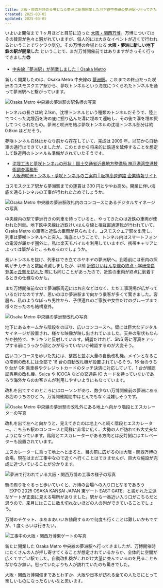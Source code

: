 ```yaml
---
title: 大阪・関西万博の会場となる夢洲に新規開業した地下鉄中央線の夢洲駅へ行ってきた
created: 2025-03-05
updated: 2025-03-05
---
```


いよいよ開催まで 1 ヶ月ほどと目前に迫った [大阪・関西万博](https://www.expo2025.or.jp/)。万博についてはその賛否が色々と騒がれていますが、個人的には大きなイベントが近くで行われるということでワクワク気分。その万博の会場となる **大阪・夢洲に新しい地下鉄の駅が開業した** ということで、まだ万博開催前ではありますがさっそく行ってきました🚇️ 

- [中央線「夢洲駅」が開業しました｜Osaka Metro](https://subway.osakametro.co.jp/news/news/subway/20250119_yumeshima_start.php)

新しく開業したのは、Osaka Metro 中央線の [夢洲駅](https://subway.osakametro.co.jp/station_guide/C/c09/index.php)。これまでの終点だった咲洲のコスモスクエア駅から、夢咲トンネルという海底につくられたトンネルを通って夢洲駅へと繋がっています。

![Osaka Metro 中央線の夢洲駅の駅名標の写真](2a591806-24df-4203-9d59-d44ed631fc00)

トンネルの長さは約 2.1km。沈埋トンネルという種類のトンネルだそうで、陸上でつくった沈埋函を海の底に掘り込んだ溝に埋めて連結し、その後で溝を埋め戻してつくられたもの。夢洲と咲洲を結ぶ夢咲トンネルの沈埋トンネル部分は約 0.8km ほどだそう。

夢咲トンネル自体はかなり前から存在していて、完成は 2009 年。以前から自動車の通行はできていましたが、このときから将来的に鉄道を延伸することを想定して鉄道用のトンネルも準備がされていたそうです。

- [沈埋工法と夢咲トンネルの形状｜国土交通省近畿地方整備局 神戸港湾空港技術調査事務所](https://www.pa.kkr.mlit.go.jp/kobegicyo/technology/tunnel/chinmai.html)
- [大阪港咲洲トンネル・夢咲トンネルのご案内 | 阪神高速道路 企業情報サイト](https://www.hanshin-exp.co.jp/company/torikumi/anzen/sakishima_tunnel/)

コスモスクエア駅から夢洲駅までの運賃は 330 円とややお高め。開業に伴い海底を通るトンネルの工事が行われたためでしょうか。

![Osaka Metro 中央線の夢洲駅改札内のコンコースにあるデジタルサイネージの写真](e0e2fba6-c74d-482d-9676-7bd11a8b3e00)

中央線内の駅で夢洲行きの列車を待っていると、やってきたのは近鉄の車両が使われた列車。地下鉄中央線は近鉄けいはんな線と相互直通運転が行われていて、Osaka Metro の車両と近鉄の車両が見られます。コスモスクエア駅を出発し、列車は夢咲トンネルへと突入。海底ということで、トンネル内はスマートフォンの電波が届かず圏外に。私は楽天モバイルを利用していますが、携帯キャリアによっては繋がるところもあるのでしょうか。

長いトンネルを抜け、列車はでき立てホヤホヤの夢洲駅へ。到着前には車内の照明がチカチカと数回点滅しましたが、以前 [近鉄けいはんな線の終点・学研奈良登美ヶ丘駅を訪れた](/blog/20250204/) 際にも同じことがあったので、近鉄の車両が終点に到着するときの仕様なのかも。

まだ万博開催前なので夢洲駅周辺にはお店などはなく、ただ工事現場が広がっているだけなのですが、思いのほか夢洲駅まで向かう乗客が多くて驚きました。客層も、私のようなぼっち男性から、子供連れのご家族や女性だけのグループまで様々だったのも結構意外。

![Osaka Metro 中央線の夢洲駅改札の写真](8fde3dde-9636-48d8-bff7-30830a1dbc00)

地下にあるホームから階段をのぼり、広いコンコースへ。壁には巨大なデジタルサイネージが設置され、様々な映像が映し出されていました。天井の形状もなんだか独特で、キラキラと反射しています。綺麗だけれど、SNS 等に写真をアップする前にうっかり顔とかが写っていないか確認するのが大変そう。

広いコンコースを歩いた先には、整然と並ぶ大量の自動改札機。メインとなるこの南側の改札には全部で 16 台の自動改札機が設置されているそう。16 台のうち 9 台が QR 乗車券やクレジットカードのタッチ決済に対応していて、1 台が顔認証専用の改札機。Suica や ICOCA などの交通系 IC カードを持っていないであろう海外からのお客さんが利用しやすいようにもなっています。

改札を出てすぐのところにはローソンがあり、数少ない万博開催前の夢洲にあるお店のうちのひとつ。万博開催期間中はとんでもなく混雑しそうです。

![Osaka Metro 中央線の夢洲駅の改札外にある地上へ向かう階段とエスカレーターの写真](ff710240-2c80-404c-d643-9ab1d8844100)

改札を出て左へと向かうと、見えてきたのは地上へと続く階段とエスカレーター。こちらも駅のコンコースと同様に非常に広く、大勢の人が訪れても大丈夫なようになっています。階段とエスカレーターがある方向とは反対側にはエレベーターも設置されています。

エスカレーターに乗って地上へと出ると、目の前に広がるのは大阪・関西万博の会場。現在はまだ工事中なので近くへ行くことはできませんが、巨大な施設が完成に近づいていることが分かります。

![夢洲で行われている大阪・関西万博の工事の様子の写真](830bf2da-1fef-40ce-e5ce-9151613dad00)

駅の周りをぐるっと歩いていくと、万博の会場への入り口となるであろう「EXPO 2025 OSAKA KANSAI JAPAN 東ゲート EAST GATE」と書かれた立派なゲートが正面に見える場所がありました。駅から一番近い入り口がこちらだと思うので、来月にはここに数え切れないほどの人の列ができていることでしょう。

万博のチケット、まあまあいいお値段するので何度も行くことは難しいかもですが、1 度くらいは行きたい。

![工事中の大阪・関西万博東ゲートの写真](179ed7fe-70ba-4625-7682-dbf3f827cf00)

新たに開業した Osaka Metro 中央線の夢洲駅へ行ってきましたが、万博開催時にたくさんの人が押し寄せてくることが想定されているからか、全体的に空間が広くてすごい駅でした。自動改札機がこれだけ大量に並んでいるのを見ることもなかなか無い。思っていたよりも人が訪れていたのも驚きでした。

大阪・関西万博開催まであとわずか、大阪や日本が訪れる全ての人たちにとって楽しいものになったらいいなと思います。
